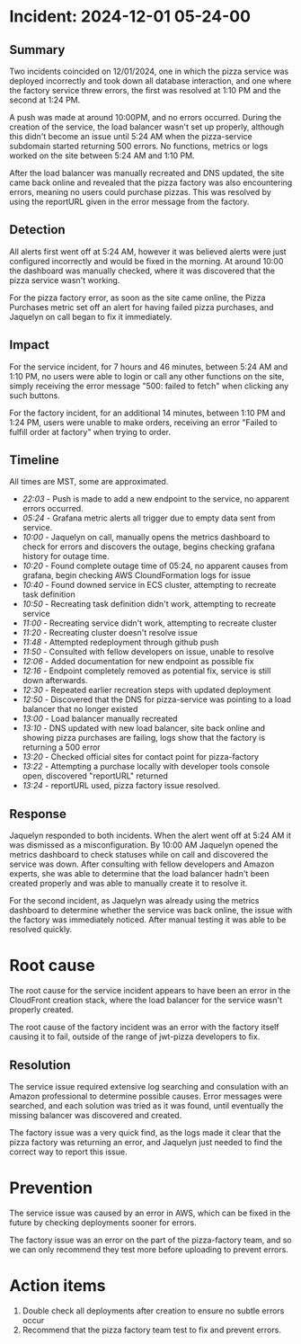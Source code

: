 # Incident: 2024-12-01 05-24-00

## Summary

Two incidents coincided on 12/01/2024, one in which the pizza service was deployed incorrectly and took down all database interaction, and one where the factory service threw errors, the first was resolved at 1:10 PM and the second at 1:24 PM.

A push was made at around 10:00PM, and no errors occurred. During the creation of the service, the load balancer wasn't set up properly, although this didn't become an issue until 5:24 AM when the pizza-service subdomain started returning 500 errors. No functions, metrics or logs worked on the site between 5:24 AM and 1:10 PM.

After the load balancer was manually recreated and DNS updated, the site came back online and revealed that the pizza factory was also encountering errors, meaning no users could purchase pizzas. This was resolved by using the reportURL given in the error message from the factory.

## Detection

All alerts first went off at 5:24 AM, however it was believed alerts were just configured incorrectly and would be fixed in the morning. At around 10:00 the dashboard was manually checked, where it was discovered that the pizza service wasn't working.

For the pizza factory error, as soon as the site came online, the Pizza Purchases metric set off an alert for having failed pizza purchases, and Jaquelyn on call began to fix it immediately.

## Impact

For the service incident, for 7 hours and 46 minutes, between 5:24 AM and 1:10 PM, no users were able to login or call any other functions on the site, simply receiving the error message "500: failed to fetch" when clicking any such buttons.

For the factory incident, for an additional 14 minutes, between 1:10 PM and 1:24 PM, users were unable to make orders, receiving an error "Failed to fulfill order at factory" when trying to order.

## Timeline

All times are MST, some are approximated.

- _22:03_ - Push is made to add a new endpoint to the service, no apparent errors occurred.
- _05:24_ - Grafana metric alerts all trigger due to empty data sent from service.
- _10:00_ - Jaquelyn on call, manually opens the metrics dashboard to check for errors and discovers the outage, begins checking grafana history for outage time.
- _10:20_ - Found complete outage time of 05:24, no apparent causes from grafana, begin checking AWS CloundFormation logs for issue
- _10:40_ - Found downed service in ECS cluster, attempting to recreate task definition
- _10:50_ - Recreating task definition didn't work, attempting to recreate service
- _11:00_ - Recreating service didn't work, attempting to recreate cluster
- _11:20_ - Recreating cluster doesn't resolve issue
- _11:48_ - Attempted redeployment through github push
- _11:50_ - Consulted with fellow developers on issue, unable to resolve
- _12:06_ - Added documentation for new endpoint as possible fix
- _12:16_ - Endpoint completely removed as potential fix, service is still down afterwards.
- _12:30_ - Repeated earlier recreation steps with updated deployment
- _12:50_ - Discovered that the DNS for pizza-service was pointing to a load balancer that no longer existed
- _13:00_ - Load balancer manually recreated
- _13:10_ - DNS updated with new load balancer, site back online and showing pizza purchases are failing, logs show that the factory is returning a 500 error
- _13:20_ - Checked official sites for contact point for pizza-factory
- _13:22_ - Attempting a purchase locally with developer tools console open, discovered "reportURL" returned
- _13:24_ - reportURL used, pizza factory issue resolved.

## Response

Jaquelyn responded to both incidents. When the alert went off at 5:24 AM it was dismissed as a misconfiguration. By 10:00 AM Jaquelyn opened the metrics dashboard to check statuses while on call and discovered the service was down. After consulting with fellow developers and Amazon experts, she was able to determine that the load balancer hadn't been created properly and was able to manually create it to resolve it. 

For the second incident, as Jaquelyn was already using the metrics dashboard to determine whether the service was back online, the issue with the factory was immediately noticed. After manual testing it was able to be resolved quickly.

# Root cause

The root cause for the service incident appears to have been an error in the CloudFront creation stack, where the load balancer for the service wasn't properly created.

The root cause of the factory incident was an error with the factory itself causing it to fail, outside of the range of jwt-pizza developers to fix.

## Resolution

The service issue required extensive log searching and consulation with an Amazon professional to determine possible causes. Error messages were searched, and each solution was tried as it was found, until eventually the missing balancer was discovered and created.

The factory issue was a very quick find, as the logs made it clear that the pizza factory was returning an error, and Jaquelyn just needed to find the correct way to report this issue. 

# Prevention

The service issue was caused by an error in AWS, which can be fixed in the future by checking deployments sooner for errors.

The factory issue was an error on the part of the pizza-factory team, and so we can only recommend they test more before uploading to prevent errors. 

# Action items

1. Double check all deployments after creation to ensure no subtle errors occur
2. Recommend that the pizza factory team test to fix and prevent errors.